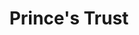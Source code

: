 ---
title: Prince's Trust
list:
  collection: documents
  filter: "item.experience.companies contains 'pt'"
---